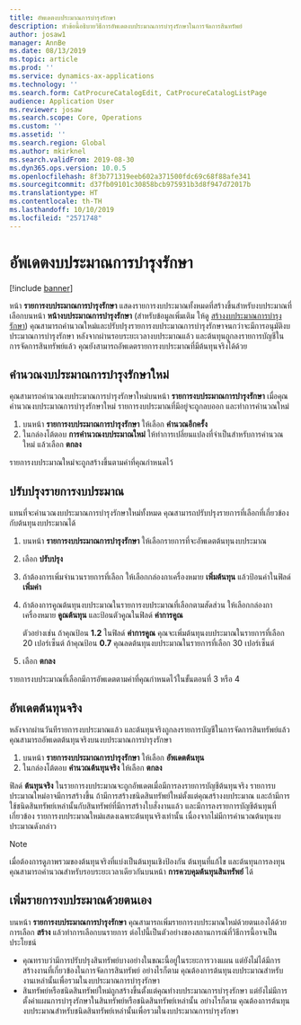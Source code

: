 ```yaml
---
title: อัพเดตงบประมาณการบำรุงรักษา
description: หัวข้อนี้อธิบายวิธีการอัพเดตงบประมาณการบำรุงรักษาในการจัดการสินทรัพย์
author: josaw1
manager: AnnBe
ms.date: 08/13/2019
ms.topic: article
ms.prod: ''
ms.service: dynamics-ax-applications
ms.technology: ''
ms.search.form: CatProcureCatalogEdit, CatProcureCatalogListPage
audience: Application User
ms.reviewer: josaw
ms.search.scope: Core, Operations
ms.custom: ''
ms.assetid: ''
ms.search.region: Global
ms.author: mkirknel
ms.search.validFrom: 2019-08-30
ms.dyn365.ops.version: 10.0.5
ms.openlocfilehash: 8f3b771319eeb602a371500fdc69c68f88afe341
ms.sourcegitcommit: d37fb09101c30858bcb975931b3d8f947d72017b
ms.translationtype: HT
ms.contentlocale: th-TH
ms.lasthandoff: 10/10/2019
ms.locfileid: "2571748"
---
```

# <a name="update-maintenance-budgets"></a>อัพเดตงบประมาณการบำรุงรักษา

[!include [banner](../../includes/banner.md)]

 

หน้า **รายการงบประมาณการบำรุงรักษา** แสดงรายการงบประมาณทั้งหมดที่สร้างขึ้นสำหรับงบประมาณที่เลือกบนหน้า **หน้างบประมาณการบำรุงรักษา** (สำหรับข้อมูลเพิ่มเติม ให้ดู [สร้างงบประมาณการบำรุงรักษา](create-maintenance-budget.md)) คุณสามารถคำนวณใหม่และปรับปรุงรายการงบประมาณการบำรุงรักษาจนกว่าจะมีการอนุมัติงบประมาณการบำรุงรักษา หลังจากผ่านรอบระยะเวลางบประมาณแล้ว และต้นทุนถูกลงรายการบัญชีในการจัดการสินทรัพย์แล้ว คุณยังสามารถอัพเดตรายการงบประมาณที่มีต้นทุนจริงได้ด้วย

## <a name="recalculate-a-maintenance-budget"></a>คำนวณงบประมาณการบำรุงรักษาใหม่

คุณสามารถคำนวณงบประมาณการบำรุงรักษาใหม่บนหน้า **รายการงบประมาณการบำรุงรักษา** เมื่อคุณคำนวณงบประมาณการบำรุงรักษาใหม่ รายการงบประมาณที่มีอยู่จะถูกลบออก และทำการคำนวณใหม่

1. บนหน้า **รายการงบประมาณการบำรุงรักษา** ให้เลือก **คำนวณอีกครั้ง**
2. ในกล่องโต้ตอบ **การคำนวณงบประมาณใหม่** ให้ทำการเปลี่ยนแปลงที่จำเป็นสำหรับการคำนวณใหม่ แล้วเลือก **ตกลง**

รายการงบประมาณใหม่จะถูกสร้างขึ้นตามค่าที่คุณกำหนดไว้

## <a name="adjust-budget-lines"></a>ปรับปรุงรายการงบประมาณ

แทนที่จะคำนวณงบประมาณการบำรุงรักษาใหม่ทั้งหมด คุณสามารถปรับปรุงรายการที่เลือกที่เกี่ยวข้องกับต้นทุนงบประมาณได้

1. บนหน้า **รายการงบประมาณการบำรุงรักษา** ให้เลือกรายการที่จะอัพเดตต้นทุนงบประมาณ
2. เลือก **ปรับปรุง**
3. ถ้าต้องการเพิ่มจำนวนรายการที่เลือก ให้เลือกกล่องกาเครื่องหมาย **เพิ่มต้นทุน** แล้วป้อนค่าในฟิลด์ **เพิ่มค่า**
4. ถ้าต้องการคูณต้นทุนงบประมาณในรายการงบประมาณที่เลือกตามสัดส่วน ให้เลือกกล่องกาเครื่องหมาย **คูณต้นทุน** และป้อนตัวคูณในฟิลด์ **ค่าการคูณ**

    ตัวอย่างเช่น ถ้าคุณป้อน **1.2** ในฟิลด์ **ค่าการคูณ** คุณจะเพิ่มต้นทุนงบประมาณในรายการที่เลือก 20 เปอร์เซ็นต์ ถ้าคุณป้อน **0.7** คุณลดต้นทุนงบประมาณในรายการที่เลือก 30 เปอร์เซ็นต์

5. เลือก **ตกลง**

รายการงบประมาณที่เลือกมีการอัพเดตตามค่าที่คุณกำหนดไว้ในขั้นตอนที่ 3 หรือ 4

## <a name="update-actual-costs"></a>อัพเดตต้นทุนจริง

หลังจากผ่านวันทีรายการงบประมาณแล้ว และต้นทุนจริงถูกลงรายการบัญชีในการจัดการสินทรัพย์แล้ว คุณสามารถอัพเดตต้นทุนจริงบนงบประมาณการบำรุงรักษา

1. บนหน้า **รายการงบประมาณการบำรุงรักษา** ให้เลือก **อัพเดตต้นทุน**
2. ในกล่องโต้ตอบ **คำนวณต้นทุนจริง** ให้เลือก **ตกลง**

ฟิลด์ **ต้นทุนจริง** ในรายการงบประมาณจะถูกอัพเดตเมื่อมีการลงรายการบัญชีต้นทุนจริง รายการบประมาณใหม่อาจมีการสร้างขึ้น ถ้ามีการสร้างชนิดสินทรัพย์ใหม่ตั้งแต่คุณสร้างงบประมาณ และถ้ามีการใช้ชนิดสินทรัพย์เหล่านั้นกับสินทรัพย์ที่มีการสร้างใบสั่งงานแล้ว และมีการลงรายการบัญชีต้นทุนที่เกี่ยวข้อง รายการงบประมาณใหม่แสดงเฉพาะต้นทุนจริงเท่านั้น เนื่องจากไม่มีการคำนวณต้นทุนงบประมาณดังกล่าว

> [!NOTE]
> เมื่อต้องการดูภาพรวมของต้นทุนจริงที่แบ่งเป็นต้นทุนเชิงป้องกัน ต้นทุนที่แก้ไข และต้นทุนการลงทุน คุณสามารถคำนวณสำหรับรอบระยะเวลาเดียวกันบนหน้า **การควบคุมต้นทุนสินทรัพย์** ได้ 

## <a name="manually-add-budget-lines"></a>เพิ่มรายการงบประมาณด้วยตนเอง

บนหน้า **รายการงบประมาณการบำรุงรักษา** คุณสามารถเพิ่มรายการงบประมาณใหม่ด้วยตนเองได้ด้วยการเลือก **สร้าง** แล้วทำการเลือกบนรายการ ต่อไปนี้เป็นตัวอย่างของสถานการณ์ที่วิธีการนี้อาจเป็นประโยชน์

- คุณทราบว่ามีการปรับปรุงสินทรัพย์บางอย่างในขณะนี้อยู่ในระยะการวางแผน แต่ยังไม่ได้มีการสร้างงานที่เกี่ยวข้องในการจัดการสินทรัพย์ อย่างไรก็ตาม คุณต้องการต้นทุนงบประมาณสำหรับงานเหล่านั้นเพื่อรวมในงบประมาณการบำรุงรักษา
- สินทรัพย์หรือชนิดสินทรัพย์ใหม่ถูกสร้างขึ้นตั้งแต่คุณทำงบประมาณการบำรุงรักษา แต่ยังไม่มีการตั้งค่าแผนการบำรุงรักษาในสินทรัพย์หรือชนิดสินทรัพย์เหล่านั้น อย่างไรก็ตาม คุณต้องการต้นทุนงบประมาณสำหรับชนิดสินทรัพย์เหล่านั้นเพื่อรวมในงบประมาณการบำรุงรักษา
